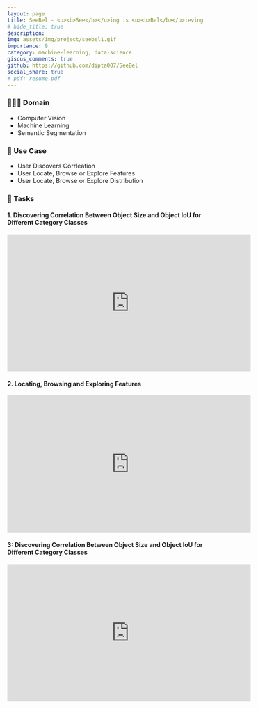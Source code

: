 ```yaml
---
layout: page
title: SeeBel - <u><b>See</b></u>ing is <u><b>Bel</b></u>ieving
# hide_title: true
description:
img: assets/img/project/seebel1.gif
importance: 9
category: machine-learning, data-science
giscus_comments: true
github: https://github.com/dipta007/SeeBel
social_share: true
# pdf: resume.pdf
---
```




### 👨🏻‍💻 Domain
- Computer Vision
- Machine Learning
- Semantic Segmentation

### 💪 Use Case
- User Discovers Corrleation
- User Locate, Browse or Explore Features
- User Locate, Browse or Explore Distribution

### 🚀 Tasks
#### 1. Discovering Correlation Between Object Size and Object IoU for Different Category Classes
<iframe width="560" height="315" src="https://www.youtube.com/embed/HnzZjW52dDA?si=bGMqnn-OtU4X_288" title="YouTube video player" frameborder="0" allow="accelerometer; autoplay; clipboard-write; encrypted-media; gyroscope; picture-in-picture; web-share" allowfullscreen></iframe>

#### 2. Locating, Browsing and Exploring Features
<iframe width="560" height="315" src="https://www.youtube.com/embed/8bcTdP3yl8k?si=wgxtlKpNcf8lybNS" title="YouTube video player" frameborder="0" allow="accelerometer; autoplay; clipboard-write; encrypted-media; gyroscope; picture-in-picture; web-share" allowfullscreen></iframe>

#### 3: Discovering Correlation Between Object Size and Object IoU for Different Category Classes
<iframe width="560" height="315" src="https://www.youtube.com/embed/XTcYz_8TB_I?si=gEZWBvcXPCZxnQBc" title="YouTube video player" frameborder="0" allow="accelerometer; autoplay; clipboard-write; encrypted-media; gyroscope; picture-in-picture; web-share" allowfullscreen></iframe>
